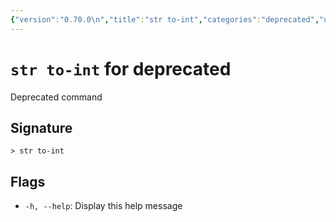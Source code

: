 ```yaml
---
{"version":"0.70.0\n","title":"str to-int","categories":"deprecated","usage":"Deprecated command\n"}
---
```

<!-- THIS FILE IS GENERATED BY update_book_commands.cjs USING NUSHELL'S HELP COMMANDS.
REFRAIN FROM EDITING IT MANUALLY.-->
# <code>str to-int</code> for deprecated

<div class='command-title'>Deprecated command</div>

## Signature

```> str to-int```

## Flags

 * ```-h, --help```: Display this help message

